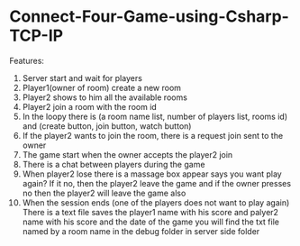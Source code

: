 # Connect-Four-Game-using-Csharp-TCP-IP



Features:
1)	Server start and wait for players 
2)	Player1(owner of room) create a new room 
3)	Player2 shows to him all the available rooms 
4)	Player2 join a room with the room id
5)	In the loopy there is (a room name list, number of players list, rooms id) and (create button, join button, watch button)
6)	If the player2 wants to join the room, there is a request join sent to the owner 
7)	The game start when the owner accepts the player2 join
8)	There is a chat between players during the game 
9)	When player2 lose there is a massage box appear says you want play again? If it no, then the player2 leave the game and if the owner presses no then the player2 will leave the game also 
10)	When the session ends (one of the players does not want to play again) There is a text file saves the player1 name with his score and palyer2 name with his score and the date of the game you will find the txt file named by a room name in the debug folder in server side folder 
